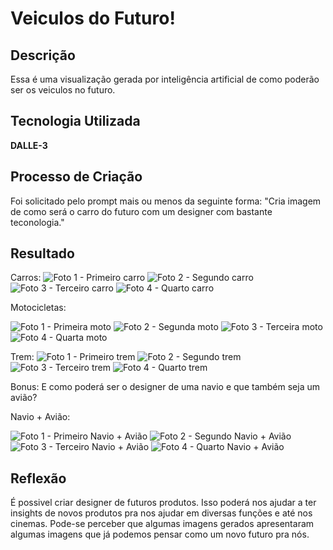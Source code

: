 # Veiculos do Futuro! 

## Descrição

Essa é uma visualização gerada por inteligência artificial de como poderão ser os veiculos no futuro.


## Tecnologia Utilizada
**DALLE-3**


## Processo de Criação
Foi solicitado pelo prompt mais ou menos da seguinte forma: "Cria imagem de como será o carro do futuro com um designer com bastante teconologia."


## Resultado
Carros:
![Foto 1 - Primeiro carro](assents/img/carro/01.jpeg)
![Foto 2 - Segundo carro](assents/img/carro/02.jpeg)
![Foto 3 - Terceiro carro](assents/img/carro/03.jpeg)
![Foto 4 - Quarto carro](assents/img/carro/04.jpeg)

Motocicletas:

![Foto 1 - Primeira moto](assents/img/moto/01.jpeg)
![Foto 2 - Segunda moto](assents/img/moto/02.jpeg)
![Foto 3 - Terceira moto](assents/img/moto/03.jpeg)
![Foto 4 - Quarta moto](assents/img/moto/04.jpeg)

Trem:
![Foto 1 - Primeiro trem](assents/img/trem/01.jpeg)
![Foto 2 - Segundo trem](assents/img/trem/02.jpeg)
![Foto 3 - Terceiro trem](assents/img/trem/03.jpeg)
![Foto 4 - Quarto trem](assents/img/trem/04.jpeg)




Bonus: E como poderá ser o designer de uma navio e que também seja um avião?

Navio + Avião:

![Foto 1 - Primeiro Navio + Avião](assents/img/navio+avião/01.jpeg)
![Foto 2 - Segundo Navio + Avião](assents/img/navio+avião/02.jpeg)
![Foto 3 - Terceiro Navio + Avião](assents/img/navio+avião/03.jpeg)
![Foto 4 - Quarto Navio + Avião](assents/img/navio+avião/04.jpeg)


## Reflexão

É possivel criar designer de futuros produtos. Isso poderá nos ajudar a ter insights de novos produtos pra nos ajudar em diversas funções e até nos cinemas. Pode-se perceber que algumas imagens gerados apresentaram algumas imagens que já podemos pensar como um novo futuro pra nós.